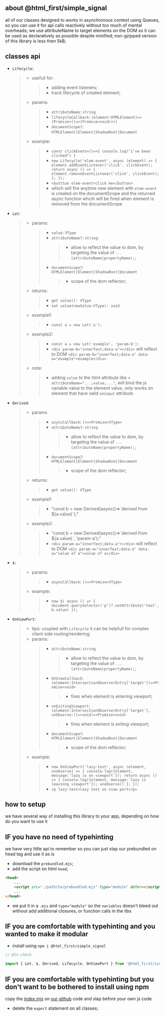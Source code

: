 ﻿## about @html_first/simple_signal

all of our classes designed to works in asynchronous context using Queues, so you can use it for api
calls reactively without too much of mental overheads; we use attributeName to target elements on
the DOM so it can be used as declaratively as possible despite minified; non-gzipped version of this
library is less then 5kB;

## classes api

-   `Lifecycle`:
    > -   usefull for:
    >     > -   adding event listeners;
    >     > -   track lifecycle of created element;
    > -   params:
    >     > -   `attributeName`: `string`
    >     > -   `lifecycleCallback`: `(element:HTMLElement)=>(Promise<()=>(Promise<void>)>)`
    >     > -   `documentScope?`: `HTMLElement|Element|ShadowRoot|Document`
    > -   example:
    >     > -   `const clickEvent=()=>{ console.log("i've been clicked") }`
    >     > -   `new Lifecycle('elem-event', async (element) => { element.addEventListener('click', clickEvent); return async () => { element.removeEventListener('click', clickEvent); }; });`
    >     > -   `<buttton elem-event>click me</button>`
    >     > -   which will fire anytime new element with `elem-event` is created on the
    >     >     documentScope and the returned async function whcih will be fired when element is
    >     >     removed from the documentScope
-   `Let`:
    > -   params:
    >     > -   `value`: `VType`
    >     > -   `attributeName?`: `string`
    >     >     > -   allow to reflect the value to dom, by targeting the value of
    >     >     >     `...(attributeName|propertyName);`;
    >     > -   `documentScope?`: `HTMLElement|Element|ShadowRoot|Document`
    >     >     > -   scope of the dom reflector;
    > -   returns:
    >     > -   `get value(): VType`
    >     > -   `set value(newValue:VType): void`
    > -   example1:
    >     > -   `const a = new Let('a');`
    > -   example2:
    >     > -   `const a = new Let('example', 'param-b');`
    >     > -   `<div param-b="innerText;data-a"></div>` will reflect to DOM
    >     >     `<div param-b="innerText;data-a" data-a="example">example</div>`
    > -   note:
    >     > -   adding `value` to the html attribute like = `attributeName="...;value;..."`, will
    >     >     bind the js variable value to the element value, only works on element that have
    >     >     valid `oninput` attribute
-   `Derived`:
    > -   params
    >     > -   `asyncCallback`: `()=>Promise<VType>`
    >     > -   `attributeName?`: `string`
    >     >     > -   allow to reflect the value to dom, by targeting the value of
    >     >     >     `...(attributeName|propertyName);`;
    >     > -   `documentScope?`: `HTMLElement|Element|ShadowRoot|Document`
    >     >     > -   scope of the dom reflector;
    > -   returns:
    >     > -   `get value(): VType`
    > -   example1:
    >     > -   "const b = new Derived(async()=>\`derived from ${a.value}\`);"
    > -   example2:
    >     > -   "const b = new Derived(async()=>\`derived from ${a.value}\`, 'param-a');"
    >     > -   `<div param-a="innerText;data-a"></div>` will reflect to DOM
    >     >     `<div param-a="innerText;data-a" data-a="value of a">value of a</div>`
-   `$`:
    > -   params:
    >     > -   `asyncCallback`: `()=>Promise<VType>`
    > -   example:
    >     > -   `new $( async () => { document.querySelector('p')?.setAttribute('text', b.value) });`
-   `OnViewPort`:
    > -   tips: coupled with `Lifecycle` it can be helpfull for complex client side
    >     routing/rendering;
    > -   params:
    >     > -   `attributeName`: `string`
    >     >     > -   allow to reflect the value to dom, by targeting the value of
    >     >     >     `...(attributeName|propertyName);`;
    >     > -   `OnViewCallback`: `(element:IntersectionObserverEntry['target'])=>Promise<void>`
    >     >     > -   fires when element is entering viewport;
    >     > -   `onExitingViewport`:
    >     >     `(element:IntersectionObserverEntry['target'], unObserve:()=>void)=>Promise<void>`
    >     >     > -   fires when element is exiting viewport;
    >     > -   `documentScope?`: `HTMLElement|Element|ShadowRoot|Document`
    >     >     > -   scope of the dom reflector;
    > -   example:
    >     > -   `new OnViewPort('lazy-test', async (element, unobserve) => { console.log({element, message:'lazy is on viewport'}); return async () => { console.log({element, message:'lazy is leavinng viewport'}); unobserve() }; });`
    >     > -   `<p lazy-test>lazy test on view port</p>`

## how to setup

we have several way of installing this library to your app, depending on how do you want to use it

## IF you have no need of typehinting

we have very little api to remember so you can just slap our prebundled on head tag and use it as is

-   download the `prebundled.mjs`;
-   add the script on html `head`;

```html
<head>
	...
	<script src="./path/to/prebundled.mjs" type="module" defer></script>
	...
</head>
```

-   we put it in a `.mjs` and `type="module"` so the `variables` doesn't bleed out without add
    additional closures, or function calls in the libs

## IF you are comfortable with typehinting and you wanted to make it modular

-   install using `npm i @html_first/simple_signal`

```js
// @ts-check

import { Let, $, Derived, Lifecycle, OnViewPort } from '@html_first/simple_signal';
```

## IF you are comfortable with typehinting but you don't want to be bothered to install using npm

copy the [index.mjs](https://github.com/hakimjazuli/simple_signal/blob/main/index.mjs) on
[our github](https://github.com/hakimjazuli/simple_signal/) code and slap before your own js code

-   delete the `export` statement on all classes;
